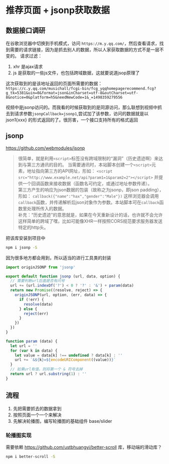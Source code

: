 # 推荐页面 + jsonp获取数据

## 数据接口调研
在谷歌浏览器中切换到手机模式，访问 `https://m.y.qq.com/`，然后查看请求，找到需要的请求链接，因为是抓去别人的数据，所以人家获取数据的方式不是一层不变的。 请求过滤：
1. xhr 是ajax请求
2. js 是获取的一些js文件，也包括跨域数据，这就要说道jsop原理了

这次获取到的是该地址返回的页面所需要的数据：`https://c.y.qq.com/musichall/fcgi-bin/fcg_yqqhomepagerecommend.fcg?g_tk=5381&uin=0&format=json&inCharset=utf-8&outCharset=utf-8&notice=0&platform=h5&needNewCode=1&_=1498359279556`

视频中是jsonp访问的。而我看的时候获取到的是同源访问，那么联想到视频中抓去到请求参数`jsonpCallback=jsonp1`,尝试加了该参数，访问的数据就是以json1{xxx} 的形式返回的了。很厉害，一个接口支持所有的格式返回

## jsonp
https://github.com/webmodules/jsonp

> 很简单，就是利用`<script>`标签没有跨域限制的“漏洞”（历史遗迹啊）来达到与第三方通讯的目的。
 当需要通讯时，本站脚本创建一个`<script>`元素，地址指向第三方的API网址，形如： `<script src="http://www.example.net/api?param1=1&param2=2"></script>`     并提供一个回调函数来接收数据（函数名可约定，或通过地址参数传递）。     
 第三方产生的响应为json数据的包装（故称之为jsonp，即json padding），形如：     `callback({"name":"hax","gender":"Male"})`     这样浏览器会调用`callback`函数，并传递解析后json对象作为参数。本站脚本可在`callback`函数里处理所传入的数据。    
补充：“历史遗迹”的意思就是，如果在今天重新设计的话，也许就不会允许这样简单的跨域了嘿，比如可能像XHR一样按照CORS规范要求服务器发送特定的http头。

把该库安装到项目中
```bash
npm i jsonp -S

```

因为很多地方都会用到，所以适当的进行工具类的封装
```javascript
import originJSONP from 'jsonp'

export default function jsonp (url, data, option) {
  // 需要判断url后面是否有问号
  url += (url.indexOf('?') < 0 ? '?' : '&') + param(data)
  return new Promise((resolve, reject) => {
    originJSONP(url, option, (err, data) => {
      if (!err) {
        resolve(data)
      } else {
        reject(err)
      }
    })
  })
}

function param (data) {
  let url = ''
  for (var k in data) {
    let value = data[k] !== undefined ? data[k] : ''
    url += `&${k}=${encodeURIComponent((value))}`
  }
  // 如果url有值，则将第一个 & 符号去掉
  return url ? url.substring(1) : ''
}

```

## 流程
1. 先把需要抓去的数据拿到
2. 按照页面一个一个来解决
3. 先解决轮播图，编写轮播图的基础组件 base/slider

### 轮播图实现
需要依赖 https://github.com/ustbhuangyi/better-scroll 库，移动端的滑动库？
```bash
npm i better-scroll -S

```